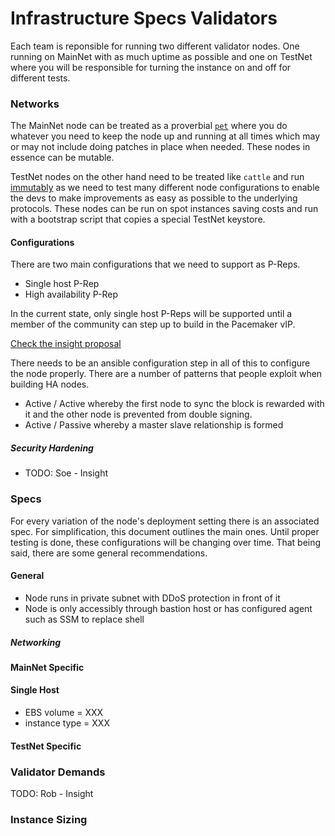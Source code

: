 ﻿# Infrastructure Specs Validators 

Each team is reponsible for running two different validator nodes.  One running on MainNet with as much uptime as possible and one on TestNet where you will be responsible for turning the instance on and off for different tests.  

### Networks  

The MainNet node can be treated as a proverbial [`pet`](https://medium.com/@Joachim8675309/devops-concepts-pets-vs-cattle-2380b5aab313) where you do whatever you need to keep the node up and running at all times which may or may not include doing patches in place when needed.  These nodes in essence can be mutable. 

TestNet nodes on the other hand need to be treated like `cattle` and run [immutably](https://www.digitalocean.com/community/tutorials/what-is-immutable-infrastructure) as we need to test many different node configurations to enable the devs to make improvements as easy as possible to the underlying protocols.  These nodes can be run on spot instances saving costs and run with a bootstrap script that copies a special TestNet keystore.  

#### Configurations

There are two main configurations that we need to support as P-Reps.  

- Single host P-Rep 
- High availability P-Rep

In the current state, only single host P-Reps will be supported until a member of the community can step up to build in the Pacemaker vIP. 

[Check the insight proposal]()

There needs to be an ansible configuration step in all of this to configure the node properly.  There are a number of patterns that people exploit when building HA nodes.  

- Active / Active whereby the first node to sync the block is rewarded with it and the other node is prevented from double signing.  
- Active / Passive whereby a master slave relationship is formed  

##### Security Hardening 

- TODO: Soe - Insight 


### Specs 

For every variation of the node's deployment setting there is an associated spec.  For simplification, this document outlines the main ones.  Until proper testing is done, these configurations will be changing over time.  That being said, there are some general recommendations. 

#### General 

- Node runs in private subnet with DDoS protection in front of it
- Node is only accessibly through bastion host or has configured agent such as SSM to replace shell 

##### Networking 


#### MainNet Specific

#### Single Host 

- EBS volume = XXX
- instance type = XXX

#### TestNet Specific

### Validator Demands

TODO: Rob - Insight 



### Instance Sizing 